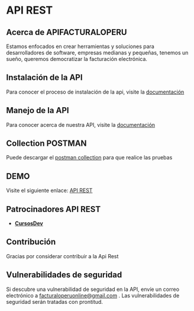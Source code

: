 # **API REST**

## Acerca de APIFACTURALOPERU

Estamos enfocados en crear herramientas y soluciones para desarrolladores de software, empresas medianas y pequeñas, tenemos un sueño, queremos democratizar la facturación electrónica.

## Instalación de la API

Para conocer el proceso de instalación de la api, visite la [documentación](https://drive.google.com/open?id=1wUeMnARJ8nUupUW7i7xFbQixNUTbCCMn "Clic")

## Manejo de la API

Para conocer acerca de nuestra API, visite la [documentación](https://drive.google.com/open?id=1mYVpSGqEwvg0m1S-xi6hFifzTrfr17tl "Clic")
 
 ## Collection POSTMAN

Puede descargar el [postman collection](https://drive.google.com/open?id=1-SjPyL68WKOnXbuL1m5ww9yGfcWOHSwm "Clic") para que realice las pruebas
 
## DEMO

Visite el siguiente enlace: [API REST](http://apifacturaloperu.com/ "Clic") 
 
## Patrocinadores API REST

 - **[CursosDev](http://cursosdev.com/)** 

## Contribución
 
Gracias por considerar contribuir a la Api Rest

## Vulnerabilidades de seguridad

Si descubre una vulnerabilidad de seguridad en la API, envíe un correo electrónico a facturaloperuonline@gmail.com . Las vulnerabilidades de seguridad serán tratadas con prontitud.
